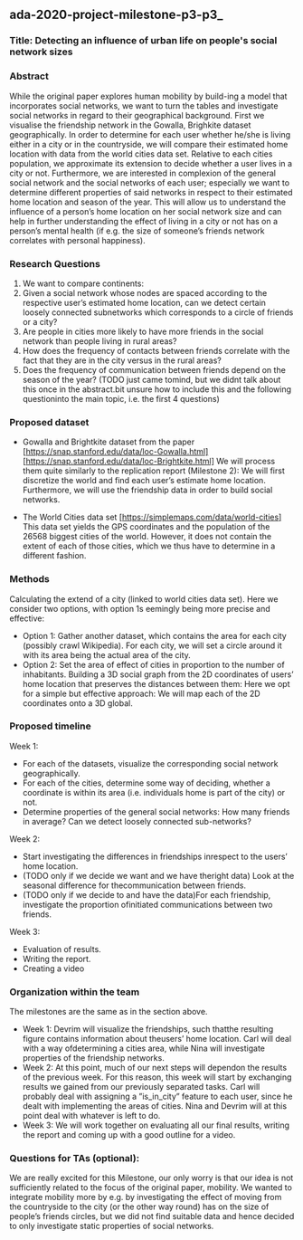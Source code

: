 ## ada-2020-project-milestone-p3-p3_

### Title: Detecting an influence of urban life on people's social network sizes

### Abstract

While the original paper explores human mobility by build-ing a model that incorporates social networks, we want to turn the tables and investigate social networks in regard to their geographical background. First we visualise the friendship network in the Gowalla, Brighkite dataset geographically. 
In order to determine for each user whether he/she is living either in a city or in the countryside, we will compare their estimated home location with data from the world cities data set. Relative to each cities population, we approximate its extension to decide whether a user lives in a city or not. Furthermore, we are interested in complexion of the general social network and the social networks of each user; especially we want to determine different properties of said networks in respect to their estimated home location and season of the year. This will allow us to understand the influence of a person’s home location on her social network size and can help in further understanding the effect of living in a city or not has on a person’s mental health (if e.g. the size of someone’s friends network correlates with personal happiness).
		
	
### Research Questions

  1. We want to compare continents:
  2. Given a social network whose nodes are spaced according to the respective user’s estimated home location, can we detect certain loosely connected subnetworks which corresponds to a circle of friends or a city?
  3. Are people in cities more likely to have more friends in the social network than people living in rural areas?
  4. How does the frequency of contacts between friends correlate with the fact that they are in the city versus in the rural areas?
  5. Does the frequency of communication between friends depend on the season of the year? (TODO just came tomind, but we didnt talk about this once in the abstract.bit unsure how to include this and the following questioninto the main topic, i.e. the first 4 questions)

	
### Proposed dataset

- Gowalla and Brightkite dataset from the paper 
	[https://snap.stanford.edu/data/loc-Gowalla.html]
	[https://snap.stanford.edu/data/loc-Brightkite.html]
	We will process them quite similarly to the replication report (Milestone 2): We will first discretize the world and find each user’s estimate home location. Furthermore, we will use the friendship data in order to build social networks. 
		
- The World Cities data set 
	[https://simplemaps.com/data/world-cities]
	This data set yields the GPS coordinates and the population of the 26568 biggest cities of the world. However, it does not contain the extent of each of those cities, which we thus have to determine in a different fashion.
	

### Methods

Calculating the extend of a city (linked to world cities data set). Here we consider two options, with option 1s eemingly being more precise and effective: 
- Option 1: Gather another dataset, which contains the area for each city (possibly crawl Wikipedia). For each city, we will set a circle around it with its area being the actual area of the city.
- Option 2: Set the area of effect of cities in proportion to the number of inhabitants. Building a 3D social graph from the 2D coordinates of users’ home location that preserves the distances between them: Here we opt for a simple but effective approach: We will map each of the 2D coordinates onto a 3D global.
	
### Proposed timeline

Week 1:
  - For each of the datasets, visualize the corresponding social network geographically.
  - For each of the cities, determine some way of deciding, whether a coordinate is within its area (i.e. individuals home is part of the city) or not.
  - Determine properties of the general social networks: How many friends in average? Can we detect loosely connected sub-networks?
  
Week 2:
  - Start investigating the differences in friendships inrespect to the users’ home location.
  - (TODO only if we decide we want and we have theright data) Look at the seasonal difference for thecommunication between friends.
  - (TODO only if we decide to and have the data)For each friendship, investigate the proportion ofinitiated communications between two friends.

Week 3:
  - Evaluation of results.
  - Writing the report.
  - Creating a video

### Organization within the team

The milestones are the same as in the section above.
- Week 1: Devrim will visualize the friendships, such thatthe resulting figure contains information about theusers’ home location. Carl will deal with a way ofdetermining a cities area, while Nina will investigate properties of the friendship networks.
- Week 2: At this point, much of our next steps will dependon the results of the previous week. For this reason, this week will start by exchanging results we gained from our previously separated tasks. Carl will probably deal with assigning a ”is_in_city” feature to each  user, since he dealt with implementing the areas of cities. Nina and Devrim will at this point deal with whatever is left to do. 
- Week 3: We will work together on evaluating all our final results, writing the report and coming up with a good outline for a video.
	
### Questions for TAs (optional):
We are really excited for this Milestone, our only worry is that our idea is not sufficiently related to the focus of the original paper, mobility. We wanted to integrate mobility more by e.g. by investigating the effect of moving from the countryside to the city (or the other way round) has on the size of people’s friends circles, but we did not find suitable data and hence decided to only investigate static properties of social networks.
